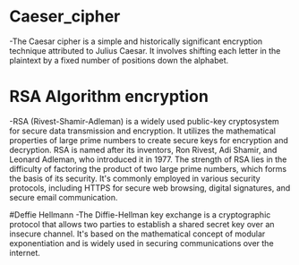 # Caeser_cipher
-The Caesar cipher is a simple and historically significant encryption technique attributed to Julius Caesar. It involves shifting each letter in the plaintext by a fixed number of positions down the alphabet. 

# RSA Algorithm encryption
-RSA (Rivest-Shamir-Adleman) is a widely used public-key cryptosystem for secure data transmission and encryption. It utilizes the mathematical properties of large prime numbers to create secure keys for encryption and decryption. RSA is named after its inventors, Ron Rivest, Adi Shamir, and Leonard Adleman, who introduced it in 1977. The strength of RSA lies in the difficulty of factoring the product of two large prime numbers, which forms the basis of its security. It's commonly employed in various security protocols, including HTTPS for secure web browsing, digital signatures, and secure email communication.

#Deffie Hellmann
-The Diffie-Hellman key exchange is a cryptographic protocol that allows two parties to establish a shared secret key over an insecure channel. It's based on the mathematical concept of modular exponentiation and is widely used in securing communications over the internet.
